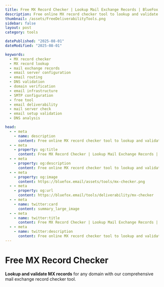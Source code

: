 ```yaml
---
title: Free MX Record Checker | Lookup Mail Exchange Records | BlueFox Email
description: Free online MX record checker tool to lookup and validate mail exchange records, check email server configuration, and analyze email routing for domains.
thumbnail: /assets/FreeDeliverabilityTools.png
sidebar: false
layout: post
category: tools

datePublished: "2025-08-01"
dateModified: "2025-08-01"

keywords:
  - MX record checker
  - MX record lookup
  - mail exchange records
  - email server configuration
  - email routing
  - DNS validation
  - domain verification
  - email infrastructure
  - SMTP configuration
  - free tool
  - email deliverability
  - mail server check
  - email setup validation
  - DNS analysis

head:
  - - meta
    - name: description
      content: Free online MX record checker tool to lookup and validate mail exchange records, check email server configuration, and analyze email routing for domains.
  - - meta
    - property: og:title
      content: Free MX Record Checker | Lookup Mail Exchange Records | BlueFox Email
  - - meta
    - property: og:description
      content: Free online MX record checker tool to lookup and validate mail exchange records, check email server configuration, and analyze email routing for domains.
  - - meta
    - property: og:image
      content: https://bluefox.email/assets/tools/mx-checker.png
  - - meta
    - property: og:url
      content: https://bluefox.email/tools/deliverability/mx-checker
  - - meta
    - name: twitter:card
      content: summary_large_image
  - - meta
    - name: twitter:title
      content: Free MX Record Checker | Lookup Mail Exchange Records | BlueFox Email
  - - meta
    - name: twitter:description
      content: Free online MX record checker tool to lookup and validate mail exchange records, check email server configuration, and analyze email routing for domains.
---
```


<GlossaryNavigation link="/tools/deliverability" label="Back to deliverability Tools" />


# Free MX Record Checker

**Lookup and validate MX records** for any domain with our comprehensive mail exchange record checker tool.

<MxChecker />
